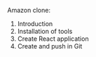 Amazon clone:

1. Introduction
2. Installation of tools
3. Create React application
4. Create and push in Git